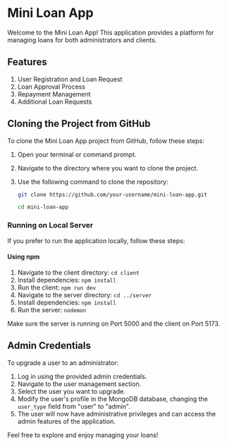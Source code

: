 ﻿# Mini Loan App

Welcome to the Mini Loan App! This application provides a platform for managing loans for both administrators and clients.

## Features 
1. User Registration and Loan Request
2. Loan Approval Process
3. Repayment Management
4. Additional Loan Requests

## Cloning the Project from GitHub

To clone the Mini Loan App project from GitHub, follow these steps:

1. Open your terminal or command prompt.
2. Navigate to the directory where you want to clone the project.
3. Use the following command to clone the repository:

   ```bash
   git clone https://github.com/your-username/mini-loan-app.git
   
   cd mini-loan-app

### Running on Local Server

If you prefer to run the application locally, follow these steps:

#### Using npm

1. Navigate to the client directory: `cd client`
2. Install dependencies: `npm install`
3. Run the client: `npm run dev`
4. Navigate to the server directory: `cd ../server`
5. Install dependencies: `npm install`
6. Run the server: `nodemon`

Make sure the server is running on Port 5000 and the client on Port 5173.

## Admin Credentials

To upgrade a user to an administrator:

1. Log in using the provided admin credentials.
2. Navigate to the user management section.
3. Select the user you want to upgrade.
4. Modify the user's profile in the MongoDB database, changing the `user_type` field from "user" to "admin".
5. The user will now have administrative privileges and can access the admin features of the application.

Feel free to explore and enjoy managing your loans!
